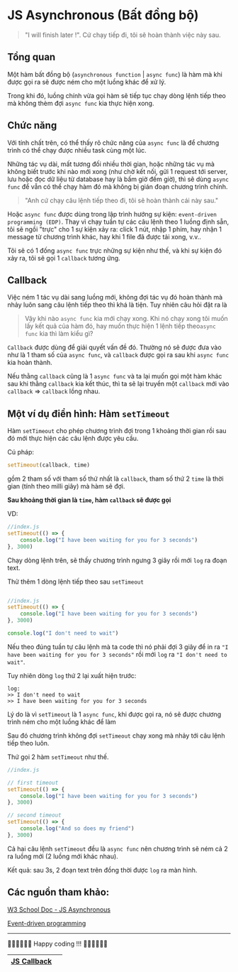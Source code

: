 JS Asynchronous (Bất đồng bộ)
========================

> "I will finish later !".
> Cứ chạy tiếp đi, tôi sẽ hoàn thành việc này sau.

Tổng quan
----------

Một hàm bất đồng bộ (`asynchronous function` | `async func`) là hàm mà khi được gọi ra sẽ được ném cho một luồng khác để xử lý.

Trong khi đó, luồng chính vừa gọi hàm sẽ tiếp tục chạy dòng lệnh tiếp theo mà không thèm đợi `async func` kia thực hiện xong.

Chức năng 
-------------

Với tính chất trên, có thể thấy rõ chức năng của `async func` là để chương trình có thể chạy được nhiều task cùng một lúc.

Những tác vụ dài, mất tương đối nhiều thời gian, hoặc những tác vụ mà không biết trước khi nào mới xong (như chờ kết nối, gửi 1 request tới server, lưu hoặc đọc dữ liệu từ database hay là bấm giờ đếm giờ), thì sẽ dùng `async func` để vẫn có thể chạy hàm đó mà không bị gián đoạn chương trình chính.

> "Anh cứ chạy câu lệnh tiếp theo đi, tôi sẽ hoàn thành cái này sau."

Hoặc `async func` được dùng trong lập trình hướng sự kiện: `event-driven programming (EDP)`. Thay vì chạy tuần tự các câu lệnh theo 1 luồng định sẵn, tôi sẽ ngồi "trực" cho 1 sự kiện xảy ra: click 1 nút, nhập 1 phím, hay nhận 1 message từ chương trình khác, hay khi 1 file đã được tải xong, v.v.. 

Tôi sẽ có 1 đống `async func` trực những sự kiện như thế, và khi sự kiện đó xảy ra, tôi sẽ gọi 1 `callback` tương ứng.

Callback
--------

Việc ném 1 tác vụ dài sang luồng mới, không đợi tác vụ đó hoàn thành mà nhảy luôn sang câu lệnh tiếp theo thì khá là tiện. Tuy nhiên câu hỏi đặt ra là

> Vậy khi nào `async func` kia mới chạy xong. Khi nó chạy xong tôi muốn lấy kết quả của hàm đó, hay muốn thực hiện 1 lệnh tiếp theo`async func` kia thì làm kiểu gì?

`Callback` được dùng để giải quyết vấn đề đó. Thường nó sẽ được đưa vào như là 1 tham số của `async func`, và `callback` được gọi ra sau khi `async func` kia hoàn thành.

Nếu thằng `callback` cũng là 1 `async func` và ta lại muốn gọi một hàm khác sau khi thằng `callback` kia kết thúc, thì ta sẽ lại truyền một `callback` mới vào `callback` => `callback` lồng nhau.


Một ví dụ điển hình: Hàm `setTimeout`
------------------

Hàm `setTimeout` cho phép chương trình đợi trong 1 khoảng thời gian rồi sau đó mới thực hiện các câu lệnh được yêu cầu.

Cú pháp: 
```js
setTimeout(callback, time)
```

gồm 2 tham số với tham số thứ nhất là `callback`, tham số thứ 2 `time` là thời gian (tính theo milli giây) mà hàm sẽ đợi.

**Sau khoảng thời gian là `time`, hàm `callback` sẽ được gọi**

VD:
```js
//index.js
setTimeout(() => {
    console.log("I have been waiting for you for 3 seconds")
}, 3000)
```

Chạy dòng lệnh trên, sẽ thấy chương trình ngưng 3 giây rồi mới `log` ra đoạn text.

Thử thêm 1 dòng lệnh tiếp theo sau `setTimeout`
```js

//index.js
setTimeout(() => {
    console.log("I have been waiting for you for 3 seconds")
}, 3000)

console.log("I don't need to wait")
```
Nếu theo đúng tuần tự câu lệnh mà ta code thì nó phải đợi 3 giây để in ra `"I have been waiting for you for 3 seconds"` rồi mới `log` ra `"I don't need to wait"`.

Tuy nhiên dòng `log` thứ 2 lại xuất hiện trước: 

```shell
log:
>> I don't need to wait
>> I have been waiting for you for 3 seconds
```

Lý do là vì `setTimeout` là 1 `async func`, khi được gọi ra, nó sẽ được chương trình ném cho một luồng khác để làm

Sau đó chương trình không đợi `setTimeout` chạy xong mà nhảy tới câu lệnh tiếp theo luôn.

Thứ gọi 2 hàm `setTimeout` như thế.

```js
//index.js

// first timeout
setTimeout(() => {
    console.log("I have been waiting for you for 3 seconds")
}, 3000)

// second timeout
setTimeout(() => {
    console.log("And so does my friend")
}, 3000)


```

Cả hai câu lệnh `setTimeout` đều là `async func` nên chương trình sẽ ném cả 2 ra luồng mới (2 luồng mới khác nhau). 

Kết quả: sau 3s, 2 đoạn text trên đồng thời được `log` ra màn hình.


## Các nguồn tham khảo:
[W3 School Doc - JS Asynchronous](https://www.w3schools.com/js/js_asynchronous.asp)

[Event-driven programming](https://quix.io/blog/what-why-how-of-event-driven-programming#:~:text=Event%2Ddriven%20programming%20(EDP),programs%2C%20sensor%20outputs%2C%20etc.)


---

🧑‍💻🧑‍💻🧑‍💻 Happy coding !!! 🧑‍💻🧑‍💻🧑‍💻

| [JS Callback](part1.md)  |  |
| ------------- | ------------- |